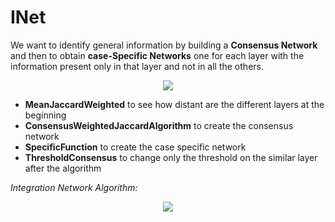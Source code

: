 # INet
We want to identify general information by building a **Consensus Network** and then to obtain  **case-Specific Networks** one for each layer with the information present only in that layer and not in all the others.


<p align="center">
  <img src="https://github.com/ValeriaPolicastro/INet/blob/main/ConsensusAndSpecific.PNG"/>
</p>


- **MeanJaccardWeighted** to see how distant are the different layers at the beginning
- **ConsensusWeightedJaccardAlgorithm** to create the consensus network
- **SpecificFunction** to create the case specific network
- **ThresholdConsensus** to change only the threshold on the similar layer after the algorithm

*Integration Network Algorithm:*
<p align="center">
  <img src="https://github.com/ValeriaPolicastro/INet/blob/main/INetAlgorithm.png"/>
</p>
